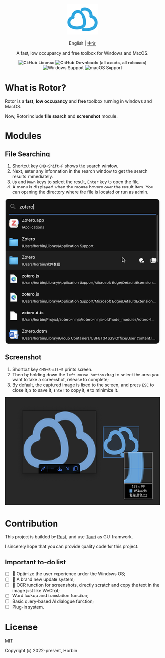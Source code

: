 <p align="center"><a href="https://github.com/Horbin-Magician/rotor-rs" target="_blank" rel="noopener noreferrer"><img width="100" src="./public/assets/logo.png" alt="Rotor logo"></a></p>

<p align="center">
<span>English</span>
<span> | </span>
<a href="doc\README_CN.md">中文</a>
</p>

<p align="center"><span>A fast, low occupancy and free toolbox for Windows and MacOS.</span></p>

<div align="center">

![GitHub License](https://img.shields.io/github/license/Horbin-Magician/rotor?style=flat)
![GitHub Downloads (all assets, all releases)](https://img.shields.io/github/downloads/Horbin-Magician/rotor/total?style=flat)
![Windows Support](https://img.shields.io/badge/Windows-0078D6?style=flat&logo=windows&logoColor=white)
![macOS Support](https://img.shields.io/badge/macOS-000000?style=flat&logo=apple&logoColor=white)

</div>

# What is Rotor?

Rotor is a **fast**, **low occupancy** and **free** toolbox running in windows and MacOS.

Now, Rotor include **file search** and **screenshot** module.

# Modules

## File Searching

1. Shortcut key `CMD+Shift+F` shows the search window.
2. Next, enter any information in the search window to get the search results immediately.
3. `Up` and `Down` keys to select the result, `Enter` key to open the file. 
4. A menu is displayed when the mouse hovers over the result item. You can opening the directory where the file is located or run as admin.

<div align=center>
<img src="./doc/search_demo.png" width="500" height="470"> 
</div>

## Screenshot

1. Shortcut key `CMD+Shift+S` prints screen.
2. Then by holding down the `left mouse button` drag to select the area you want to take a screenshot, release to complete;
3. By default, the captured image is fixed to the screen, and press `ESC` to close it, `S` to save it, `Enter` to copy it, `H` to minimize it.

<div align=center>
<img src="./doc/screenshot_demo.png" width="558" height="352"> 
</div>

# Contribution

This project is builded by [Rust](https://www.rust-lang.org/), and use [Tauri](https://github.com/tauri-apps/tauri/) as GUI framwork.

I sincerely hope that you can provide quality code for this project.

## Important to-do list

- [ ] 🚧 Optimize the user experience under the Windows OS;
- [ ] 🚧 A brand new update system;
- [ ] 🚧 OCR function for screenshots, directly scratch and copy the text in the image just like WeChat;
- [ ] Word lookup and translation function;
- [ ] Basic query-based AI dialogue function;
- [ ] Plug-in system.

# License

[MIT](https://opensource.org/licenses/MIT)

Copyright (c) 2022-present, Horbin
